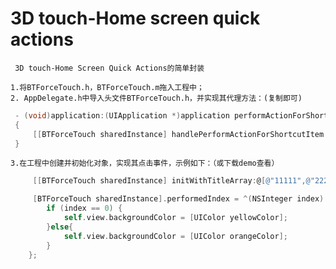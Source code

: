 # 3D touch-Home screen quick actions

     3D touch-Home Screen Quick Actions的简单封装

    1.将BTForceTouch.h，BTForceTouch.m拖入工程中；
    2. AppDelegate.h中导入头文件BTForceTouch.h，并实现其代理方法：(复制即可)
```Objective-C
 - (void)application:(UIApplication *)application performActionForShortcutItem:(UIApplicationShortcutItem *)shortcutItem completionHandler:(void (^)(BOOL))completionHandler
 {
     [[BTForceTouch sharedInstance] handlePerformActionForShortcutItem:shortcutItem];
 }
```
    3.在工程中创建并初始化对象，实现其点击事件，示例如下：（或下载demo查看）
```Objective-C
     [[BTForceTouch sharedInstance] initWithTitleArray:@[@"11111",@"22222"] subTitleArray:@[@"11111",@"22222",@"22222"] iconArray:@[@"Employee-plan_btn_se@2x",@"Employee-plan_btn_se@2x",@"Employee-plan_btn_se@2x"]];

     [BTForceTouch sharedInstance].performedIndex = ^(NSInteger index) {
        if (index == 0) {
            self.view.backgroundColor = [UIColor yellowColor];
        }else{
            self.view.backgroundColor = [UIColor orangeColor];
        }
    };
```
